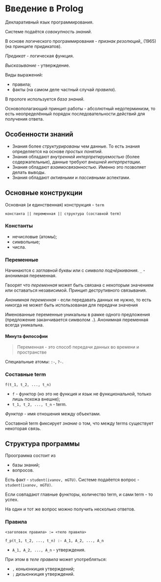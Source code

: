 # Введение в Prolog
Декларативный язык программирования.

Системе подаётся _совокупность знаний_.

В основе логического программирования - _признак резолюций__ (1965) (на принципе придикатов).

*Предикат* - логическая функция.

*Высказывание* - утверждение.

Виды выражений:
  - правила;
  - факты (на самом деле частный случай _правила_).

В прологе используется _база знаний_.

Основополагающий принцип работы - абсолютный недотерминизм, то есть неопределённый порядок последовательности действий для получения ответа.



## Особенности знаний

- Знания более _структурированы_ чем данные. То есть знания определяется на основе _простых понятий_.
- Знания обладают _внутренней интерпретируемостью_ (более содержательные), данные требуют _внешней интерпретации_.
- Знания обладают _взаимосвязанностью_. Именно это позволяет делать выводы.
- Знания обладают _активными_ и _пассивными_ аспектами.



## Основные конструкции

Основная (и единcтвенная) конструкция - `term`

```
константа || переменная || структура (составной term)
```


### Константы 
- нечисловые (атомы);
- символьные;
- числа.


### Переменные
Начинаются с _заглавной буквы_ или с _символа подчёркивания_. `_` - анонимная переменная.

Гвоорят что _переменная_ может быть связана с некоторым значением или оставаться независимой. Принцип деструтивного связывания.

*Анонимная переменная* - если передавать данных не нужно, то есть никогда не может быть использованая для передачи значения

Именованные переменные уникальны в рамке одного предложения (предложение заканчивается символом `.`). Анонимная переменная всегда уникальна.

#### Минута философии
> Переменная - это способ передачи данных во времени и пространстве

Специальные атомы: `:-`, `?-`.


### Составные term

```
f(t_1, t_2, ..., t_n)
```
- `f` - функтор (но это не функция и язык не функциональной, только лишь похожа внешне);
- `t_1, t_2, ..., t_n` - term.

*Функтор* - имя отношения между объектами.

Составной term фиксирует _знание_ о том, что между terms существует некоторая связь.



## Структура программы

Проограмма состоит из
- базы знаний;
- вопросов.

Есть факт - `student(ivanov, mGTU)`. Системе подаёется вопрос - `student(ivanov, mGTU)`.

Если совпадают главные функторы, количество term, и сами term - то успех.

На один и тот же вопрос можно получить несколько ответов.

### Правила
```
<заголовок правила> := <тело правила>
```
```
f_p(t_1, t_2, ..., t_n) :- A_1, A_2, ..., A_n
```
- `A_1, A_2, ..., A_n` - утверждения.

При этом в _теле правила_ может употребляться:
- `,` коньюнкиция утверждений;
- `;` дизьюнкиция утверждений.